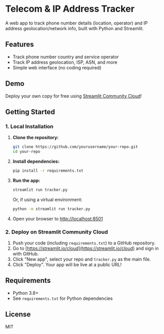 # Telecom & IP Address Tracker

A web app to track phone number details (location, operator) and IP address geolocation/network info, built with Python and Streamlit.

## Features
- Track phone number country and service operator
- Track IP address geolocation, ISP, ASN, and more
- Simple web interface (no coding required)

## Demo
Deploy your own copy for free using [Streamlit Community Cloud](https://streamlit.io/cloud)!

## Getting Started

### 1. Local Installation

1. **Clone the repository:**
   ```bash
   git clone https://github.com/yourusername/your-repo.git
   cd your-repo
   ```
2. **Install dependencies:**
   ```bash
   pip install -r requirements.txt
   ```
3. **Run the app:**
   ```bash
   streamlit run tracker.py
   ```
   Or, if using a virtual environment:
   ```bash
   python -m streamlit run tracker.py
   ```
4. Open your browser to [http://localhost:8501](http://localhost:8501)

### 2. Deploy on Streamlit Community Cloud

1. Push your code (including `requirements.txt`) to a GitHub repository.
2. Go to [https://streamlit.io/cloud](https://streamlit.io/cloud) and sign in with GitHub.
3. Click "New app", select your repo and `tracker.py` as the main file.
4. Click "Deploy". Your app will be live at a public URL!

## Requirements
- Python 3.8+
- See `requirements.txt` for Python dependencies

## License
MIT 